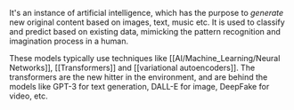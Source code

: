 It's an instance of artificial intelligence, which has the purpose to *generate* new original content based on images, text, music etc. 
It is used to classify and predict based on existing data, mimicking the pattern recognition and imagination process in a human.

These models typically use techniques like [[AI/Machine_Learning/Neural Networks]], [[Transformers]] and [[variational autoencoders]]. The transformers are the new hitter in the environment, and are behind the models like GPT-3 for text generation, DALL-E for image, DeepFake for video, etc.
